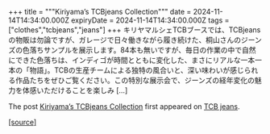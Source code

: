 +++
title = """Kiriyama’s TCBjeans  Collection"""
date = 2024-11-14T14:34:00.000Z
expiryDate = 2024-11-14T14:34:00.000Z
tags = ["clothes","tcbjeans","jeans"]
+++
キリヤマルシェTCBブースでは、TCBjeansの物販は勿論ですが、ガレージで日々働きながら履き続けた、桐山さんのジーンズの色落ちサンプルを展示します。84本も無いですが、毎日の作業の中で自然にできた色落ちは、インディゴが時間とともに変化した、まさにリアルな一本一本の「物語」。TCBの生産チームによる独特の風合いと、深い味わいが感じられる作品たちをぜひご覧ください。この特別な展示会で、ジーンズの経年変化の魅力を体感いただけることを楽しみ \[…\]

The post [Kiriyama’s TCBjeans Collection](http://tcbjeans.com/2024/11/14/50005) first appeared on [TCB jeans](http://tcbjeans.com).

[[source]](http://tcbjeans.com/2024/11/14/50005)
